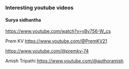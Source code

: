 ### Interesting youtube videos

#### Surya sidhantha
https://www.youtube.com/watch?v=yBy756-W_cs

Prem KV
https://www.youtube.com/@PremKV21

https://www.youtube.com/@premkv-74

Amish Tripathi
https://www.youtube.com/@authoramish
